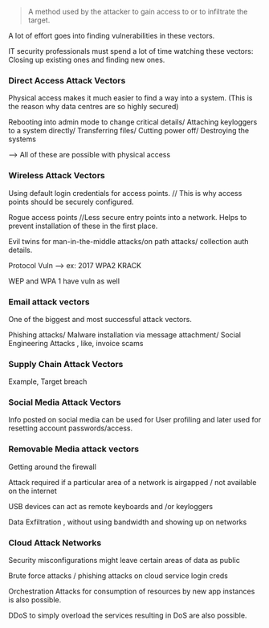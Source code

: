 
> A method used by the attacker to gain access to or to infiltrate the target.

A lot of effort goes into finding vulnerabilities in these vectors.

IT security professionals must spend a lot of time watching these vectors: Closing up existing ones and finding new ones.

### Direct Access Attack Vectors

Physical access makes it much easier to find a way into a system. (This is the reason why data centres are so highly secured)

Rebooting into admin mode to change critical details/ Attaching keyloggers to a system directly/ Transferring files/ Cutting power off/ Destroying the systems

--> All of these are possible with physical access

### Wireless Attack Vectors

Using default login credentials for access points. // This is why access points should be securely configured.

Rogue access points //Less secure entry points into a network. Helps to prevent installation of these in the first place.

Evil twins for man-in-the-middle attacks/on path attacks/ collection auth details.

Protocol Vuln --> ex: 2017 WPA2 KRACK

WEP and WPA 1 have vuln as well

### Email attack vectors

One of the biggest and most successful attack vectors. 

Phishing attacks/ Malware installation via message attachment/ Social Engineering Attacks , like, invoice scams

### Supply Chain Attack Vectors

Example, Target breach

### Social Media Attack Vectors

Info posted on social media can be used for User profiling and later used for resetting account passwords/access. 

### Removable Media attack vectors

Getting around the firewall

Attack required if a particular area of a network is airgapped / not available on the internet

USB devices can act as remote keyboards and /or keyloggers

Data Exfiltration , without using bandwidth and showing up on networks

### Cloud Attack Networks

Security misconfigurations might leave certain areas of data as public

Brute force attacks / phishing attacks on cloud service login creds

Orchestration Attacks for consumption of resources by new app instances is also possible.

DDoS to simply overload the services resulting in DoS are also possible.






 

